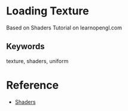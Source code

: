 # Loading Texture

Based on Shaders Tutorial on learnopengl.com

## Keywords
texture, shaders, uniform

# Reference
* [Shaders](https://learnopengl.com/Getting-started/Textures)

